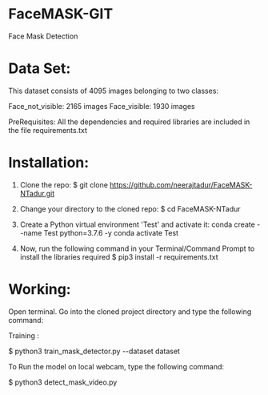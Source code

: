 # FaceMASK-GIT
 Face Mask Detection
 # Data Set: 
  This dataset consists of 4095 images belonging to two classes:

  Face_not_visible: 2165 images
  Face_visible: 1930 images

PreRequisites:
All the dependencies and required libraries are included in the file requirements.txt

# Installation:

1. Clone the repo:
$ git clone https://github.com/neerajtadur/FaceMASK-NTadur.git

2. Change your directory to the cloned repo:
$ cd FaceMASK-NTadur

3. Create a Python virtual environment 'Test' and activate it:
conda create --name Test python=3.7.6 -y
conda activate Test

4. Now, run the following command in your Terminal/Command Prompt to install the libraries required
$ pip3 install -r requirements.txt


# Working:

Open terminal. Go into the cloned project directory and type the following command:

Training :

$ python3 train_mask_detector.py --dataset dataset

To Run the model on local webcam, type the following command:

$ python3 detect_mask_video.py 



